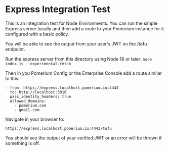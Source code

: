 # Express Integration Test

This is an integration test for Node Environments. You can run the simple Express server locally
and then add a route to your Pomerium instance for it configured with a basic policy. 

You will be able to see the output from your user's JWT on the /tofu endpoint. 

Run the express server from this directory using Node 18 or later:
```node index.js --experimental-fetch```

Then in you Pomerium Config or the Enterprise Console add a route similar to this:
```
- from: https://express.localhost.pomerium.io:4443
  to: http://localhost:3010
  pass_identity_headers: true
  allowed_domains:
    - pomerium.com
    - gmail.com
```

Navigate in your browser to:
```
https://express.localhost.pomerium.io:4443/tofu
```

You should see the output of your verified JWT or an error will be thrown if something is off.